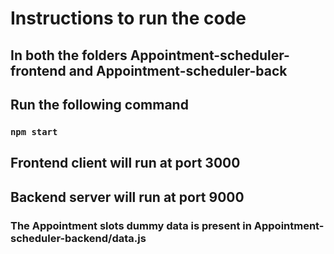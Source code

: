 # Instructions to run the code

## In both the folders Appointment-scheduler-frontend and Appointment-scheduler-back

## Run the following command

### `npm start`

## Frontend client will run at port 3000

## Backend server will run at port 9000

### The Appointment slots dummy data is present in Appointment-scheduler-backend/data.js
